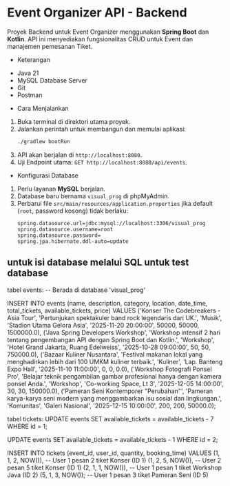 # Event Organizer API - Backend

Proyek Backend untuk Event Organizer menggunakan **Spring Boot** dan **Kotlin**. API ini menyediakan fungsionalitas CRUD untuk Event dan manajemen pemesanan Tiket.

- Keterangan

* Java 21
* MySQL Database Server 
* Git
* Postman 

- Cara Menjalankan

1.  Buka terminal di direktori utama proyek.
2.  Jalankan perintah untuk membangun dan memulai aplikasi:
    ```bash
    ./gradlew bootRun
    ```
3.  API akan berjalan di `http://localhost:8080`.
4.  Uji Endpoint utama: `GET http://localhost:8080/api/events`.

- Konfigurasi Database

1.  Perlu layanan **MySQL** berjalan.
2.  Database baru bernama `visual_prog` di phpMyAdmin.
3.  Perbarui file `src/main/resources/application.properties` jika  default (`root`, password kosong) tidak berlaku:
    ```properties
    spring.datasource.url=jdbc:mysql://localhost:3306/visual_prog
    spring.datasource.username=root
    spring.datasource.password=
    spring.jpa.hibernate.ddl-auto=update
    ```

   ## untuk isi database melalui SQL untuk test database
   tabel events:
   -- Berada di database 'visual_prog'

INSERT INTO events 
(name, description, category, location, date_time, total_tickets, available_tickets, price) 
VALUES
('Konser The Codebreakers - Asia Tour', 'Pertunjukan spektakuler band rock legendaris dari UK.', 'Musik', 'Stadion Utama Gelora Asia', '2025-11-20 20:00:00', 50000, 50000, 1500000.0),
('Java Spring Developers Workshop', 'Workshop intensif 2 hari tentang pengembangan API dengan Spring Boot dan Kotlin.', 'Workshop', 'Hotel Grand Jakarta, Ruang Edelweiss', '2025-10-28 09:00:00', 50, 50, 750000.0),
('Bazaar Kuliner Nusantara', 'Festival makanan lokal yang menghadirkan lebih dari 100 UMKM kuliner terbaik.', 'Kuliner', 'Lap. Banteng Expo Hall', '2025-11-10 11:00:00', 0, 0, 0.0),
('Workshop Fotografi Ponsel Pro', 'Belajar teknik pengambilan gambar profesional hanya dengan kamera ponsel Anda.', 'Workshop', 'Co-working Space, Lt 3', '2025-12-05 14:00:00', 30, 30, 150000.0),
('Pameran Seni Kontemporer "Perubahan"', 'Pameran karya-karya seni modern yang menggambarkan isu sosial dan lingkungan.', 'Komunitas', 'Galeri Nasional', '2025-12-15 10:00:00', 200, 200, 50000.0);

tabel tickets:
UPDATE events SET available_tickets = available_tickets - 7 WHERE id = 1; 

UPDATE events SET available_tickets = available_tickets - 1 WHERE id = 2;

INSERT INTO tickets (event_id, user_id, quantity, booking_time) VALUES
(1, 1, 2, NOW()), -- User 1 pesan 2 tiket Konser (ID 1)
(1, 2, 5, NOW()), -- User 2 pesan 5 tiket Konser (ID 1)
(2, 1, 1, NOW()), -- User 1 pesan 1 tiket Workshop Java (ID 2)
(5, 1, 3, NOW()); -- User 1 pesan 3 tiket Pameran Seni (ID 5)
